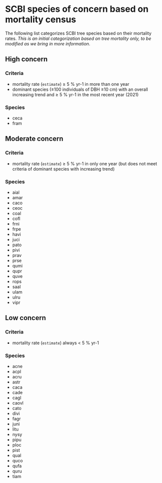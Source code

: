 # SCBI species of concern based on mortality census
The following list categorizes SCBI tree species based on their mortality rates. *This is an initial categorization based on tree mortality only, to be modified as we bring in more information.*

## High concern
### Criteria
- mortality rate (`estimate`) ≥ 5 % yr-1 in more than one year
- dominant species (≥100 individuals of DBH ≥10 cm) with an overall increasing trend and ≥ 5 % yr-1 in the most recent year (2021)

### Species
- ceca
- fram

## Moderate concern

### Criteria
- mortality rate (`estimate`) ≥ 5 % yr-1 in only one year (but does not meet criteria of dominant species with increasing trend)
### Species
- aial 
- amar
- caco
- ceoc
- coal
- cofl
- frni
- frpe
- havi
- juci
- pato
- pivi
- prav
- prse
- qumi
- qupr
- quve
- rops
- saal
- ulam
- ulru
- vipr

## Low concern

### Criteria
- mortality rate (`estimate`) always < 5 % yr-1 
### Species
- acne 
- acpl
- acru
- astr
- caca
- cade
- cagl
- caovl
- cato
- divi
- fagr
- juni
- litu
- nysy
- pipu
- ploc
- pist
- qual
- quco
- qufa
- quru
- tiam
